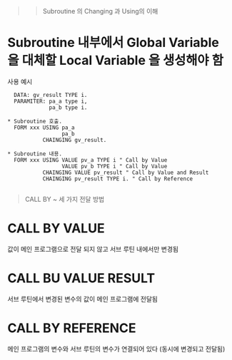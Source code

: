 >> Subroutine 의 Changing 과 Using의 이해

# Subroutine 내부에서 Global Variable 을 대체할 Local Variable 을 생성해야 함

사용 예시
```abap
  DATA: gv_result TYPE i.
  PARAMITER: pa_a type i,
             pa_b type i.
             
* Subroutine 호출.
  FORM xxx USING pa_a
                 pa_b
           CHAINGING gv_result.
  
* Subroutine 내용.
  FORM xxx USING VALUE pv_a TYPE i " Call by Value
                 VALUE pv_b TYPE i " Call by Value
           CHAINGING VALUE pv_result " Call by Value and Result
           CHAINGING pv_result TYPE i. " Call by Reference
  
```
> CALL BY ~ 세 가지 전달 방법
# CALL BY VALUE 
 값이 메인 프로그램으로 전달 되지 않고 서브 루틴 내에서만 변경됨 
# CALL BU VALUE RESULT
 서브 루틴에서 변경된 변수의 값이 메인 프로그램에 전달됨
# CALL BY REFERENCE
 메인 프로그램의 변수와 서브 루틴의 변수가 연결되어 있다 (동시에 변경되고 전달됨)
